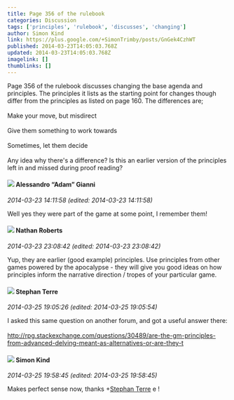 ```yaml
---
title: Page 356 of the rulebook
categories: Discussion
tags: ['principles', 'rulebook', 'discusses', 'changing']
author: Simon Kind
link: https://plus.google.com/+SimonTrimby/posts/GnGek4CzhWT
published: 2014-03-23T14:05:03.768Z
updated: 2014-03-23T14:05:03.768Z
imagelink: []
thumblinks: []
---
```


Page 356 of the rulebook discusses changing the base agenda and principles. The principles it lists as the starting point for changes though differ from the principles as listed on page 160. The differences are;<br /><br />Make your move, but misdirect<br /><br />Give them something to work towards<br /><br />Sometimes, let them decide<br /><br />Any idea why there&#39;s a difference? Is this an earlier version of the principles left in and missed during proof reading?
<div id='comment z122gtpjiuagdvf2y23ai31pitmidjja104'>
  <h4><img src='{{site.baseurl}}//images/avatars/106679386179477817028_photo.jpg'> Alessandro “Adam” Gianni</h4>
      <p><cite>2014-03-23 14:11:58 (edited: 2014-03-23 14:11:58)</cite></p>
        <p>Well yes they were part of the game at some point, I remember them!</p>
</div>
        

<div id='comment z122gtpjiuagdvf2y23ai31pitmidjja104'>
  <h4><img src='{{site.baseurl}}//images/avatars/117646243340764868749_photo.jpg'> Nathan Roberts</h4>
      <p><cite>2014-03-23 23:08:42 (edited: 2014-03-23 23:08:42)</cite></p>
        <p>Yup, they are earlier (good example) principles. Use principles from other games powered by the apocalypse - they will give you good ideas on how principles inform the narrative direction / tropes of your particular game.</p>
</div>
        

<div id='comment z122gtpjiuagdvf2y23ai31pitmidjja104'>
  <h4><img src='{{site.baseurl}}//images/avatars/115177901292188961231_photo.jpg'> Stephan Terre</h4>
      <p><cite>2014-03-25 19:05:26 (edited: 2014-03-25 19:05:54)</cite></p>
        <p>I asked this same question on another forum, and got a useful answer there:<br /><br /><a href="http://rpg.stackexchange.com/questions/30489/are-the-gm-principles-from-advanced-delving-meant-as-alternatives-or-are-they-t" class="ot-anchor">http://rpg.stackexchange.com/questions/30489/are-the-gm-principles-from-advanced-delving-meant-as-alternatives-or-are-they-t</a></p>
</div>
        

<div id='comment z122gtpjiuagdvf2y23ai31pitmidjja104'>
  <h4><img src='{{site.baseurl}}//images/avatars/116324215920737011657_photo.jpg'> Simon Kind</h4>
      <p><cite>2014-03-25 19:58:45 (edited: 2014-03-25 19:58:45)</cite></p>
        <p>Makes perfect sense now, thanks <span class="proflinkWrapper"><span class="proflinkPrefix">+</span><a class="proflink" href="https://plus.google.com/115177901292188961231" oid="115177901292188961231">Stephan Terre</a></span> e !</p>
</div>
        